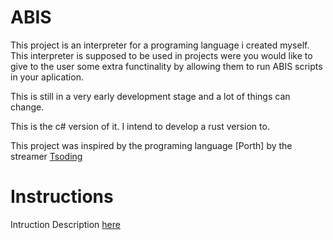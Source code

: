 ABIS
====
This project is an interpreter for a programing language i created myself.
This interpreter is supposed to be used in projects were you would like to give to the user some extra functinality by allowing them to run ABIS scripts in your aplication.

This is still in a very early development stage and a lot of things can change.

This is the c# version of it. I intend to develop a rust version to.

This project was inspired by the programing language [Porth] by the streamer [Tsoding](twitch.tv/tsoding)

# Instructions

Intruction Description [here](https://github.com/Daniel7Sly/ABIS/blob/master/ABIS%20Actions.md)
